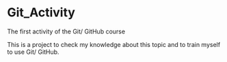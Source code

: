 # Git_Activity
The first activity of the Git/ GitHub course

This is a project to check my knowledge about this topic and to train myself to use Git/ GitHub.
